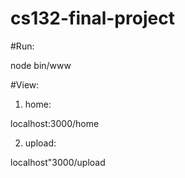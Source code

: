 # cs132-final-project


#Run: 

node bin/www

#View:

1. home:

localhost:3000/home

2. upload:

localhost"3000/upload

